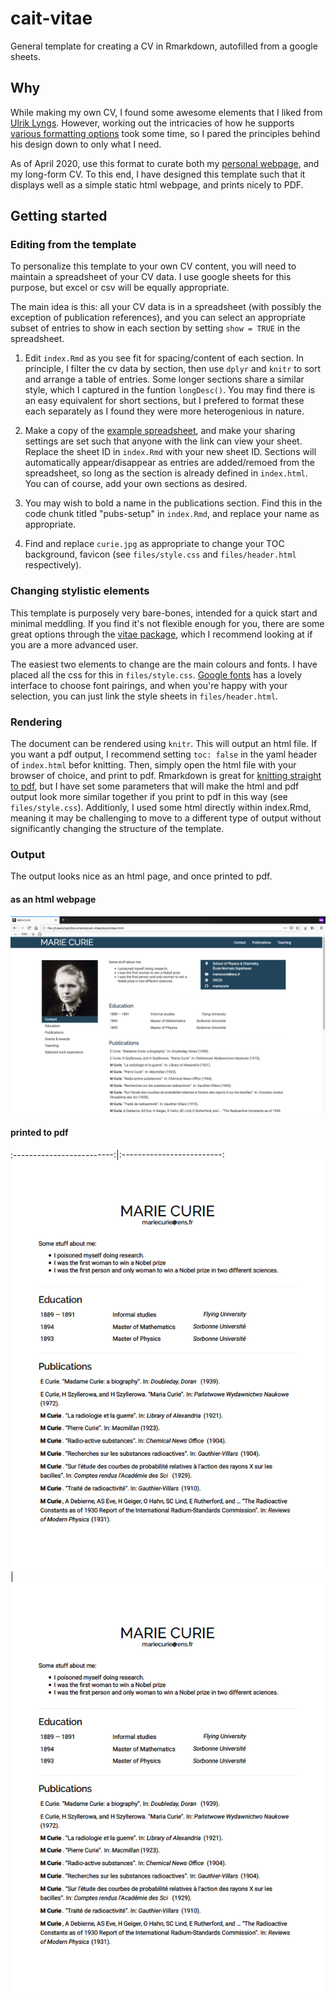 # cait-vitae
General template for creating a CV in Rmarkdown, autofilled from a google sheets. 

## Why

While making my own CV, I found some awesome elements that I liked from [Ulrik Lyngs](https://ulriklyngs.com/). However, working out the intricacies of how he supports [various formatting options](https://github.com/rstudio/pagedown) took some time, so I pared the principles behind his design down to only what I need.

As of April 2020, use this format to curate both my [personal webpage](https://harrig12.github.io/cait/), and my long-form CV. To this end, I have designed this template such that it displays well as a simple static html webpage, and prints nicely to PDF. 

## Getting started

### Editing from the template

To personalize this template to your own CV content, you will need to maintain a spreadsheet of your CV data. I use google sheets for this purpose, but excel or csv will be equally appropriate. 

The main idea is this: all your CV data is in a spreadsheet (with possibly the exception of publication references), and you can select an appropriate subset of entries to show in each section by setting `show = TRUE` in the spreadsheet.

1. Edit `index.Rmd` as you see fit for spacing/content of each section. In principle, I filter the cv data by section, then use `dplyr` and `knitr` to sort and arrange a table of entries. Some longer sections share a similar style, which I captured in the funtion `longDesc()`. You may find there is an easy equivalent for short sections, but I prefered to format these each separately as I found they were more heterogenious in nature. 

2. Make a copy of the [example spreadsheet](https://docs.google.com/spreadsheets/d/1bzHcV8x1I4Z7tOA52dkKLEh27gUR39R3NelefmdrKgw/edit?usp=sharing), and make your sharing settings are set such that anyone with the link can view your sheet. Replace the sheet ID in `index.Rmd` with your new sheet ID. Sections will automatically appear/disappear as entries are added/remoed from the spreadsheet, so long as the section is already defined in `index.html`. You can of course, add your own sections as desired. 

3. You may wish to bold a name in the publications section. Find this in the code chunk titled "pubs-setup" in `index.Rmd`, and replace your name as appropriate. 

4. Find and replace `curie.jpg` as appropriate to change your TOC background, favicon (see `files/style.css` and `files/header.html` respectively). 

### Changing stylistic elements

This template is purposely very bare-bones, intended for a quick start and minimal meddling. If you find it's not flexible enough for you, there are some great options through the [vitae package](https://cran.r-project.org/package=vitae), which I recommend looking at if you are a more advanced user. 

The easiest two elements to change are the main colours and fonts. I have placed all the css for this in `files/style.css`. [Google fonts](https://fonts.google.com/) has a lovely interface to choose font pairings, and when you're happy with your selection, you can just link the style sheets in `files/header.html`. 

### Rendering

The document can be rendered using `knitr`. This will output an html file. If you want a pdf output, I recommend setting `toc: false` in the yaml header of `index.html` befor knitting. Then, simply open the html file with your browser of choice, and print to pdf. Rmarkdown is great for [knitting straight to pdf](https://bookdown.org/yihui/rmarkdown/pdf-document.html), but I have set some parameters that will make the html and pdf output look more similar together if you print to pdf in this way (see `files/style.css`). Additionly, I used some html directly within index.Rmd, meaning it may be challenging to move to a different type of output without significantly changing the structure of the template. 

### Output

The output looks nice as an html page, and once printed to pdf. 

#### as an html webpage
![](files/html_snapshot.png)

#### printed to pdf

:-------------------------:|:-------------------------:
![](files/pdf_snapshot1.png)  |  ![](files/pdf_snapshot1.png)
